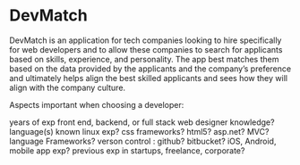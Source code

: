 # DevMatch
DevMatch is an application for tech companies looking to hire specifically for web developers and to allow these companies to search for applicants based on skills, experience, and personality. The app best matches them based on the data provided by the applicants and the company’s preference and ultimately helps align the best skilled applicants and sees how they will align with the company culture.

Aspects important when choosing a developer:

years of exp
front end, backend, or full stack
web designer knowledge?
language(s) known
linux exp?
css frameworks?
html5?
asp.net?
MVC?
language Frameworks?
verson control : github? bitbucket?
iOS, Android, mobile app exp?
previous exp in startups, freelance, corporate?